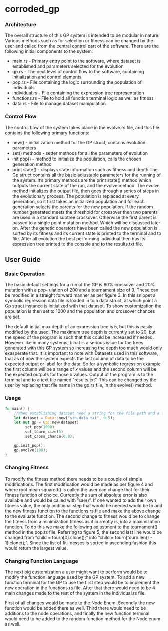 # corroded_gp

### Architecture
The overall structure of this GP system is intended to be modular in nature. Various methods such
as for selection or fitness can be changed by the user and called from the central control part of the
software. There are the following initial components to the system:
- main.rs - Primary entry point to the software, where dataset is established and parameters
selected for the evolution
- gp.rs - The next level of control flow to the software, containing initialization and control
elements
- pop.rs - File containing the logic surrounding the population of Individuals
- individual.rs - File containing the expression tree representation
- functions.rs - File to hold all function terminal logic as well as fitness
- data.rs - File to manage dataset manipulation

### Control Flow
The control flow of the system takes place in the evolve.rs file, and this file contains the following
primary functions:
- new() - initialization method for the GP struct, contains evolution parameters
- set() methods - setter methods for all the parameters of evolution
- init pop() - method to initialize the population, calls the chosen generation method
- print state() - displays state information such as fitness and depth
The Gp struct contains all the basic adjustable parameters for the running of the system. It’s
primary methods are the print state() method which outputs the current state of the run, and the
evolve method. The evolve method initializes the output file, then goes through a series of steps
in the evolutionary process. The population is replaced at every generation, so it first takes an
initialized population and for each generation selects the parents for the new population. If the
random number generated meets the threshold for crossover then two parents are used in a standard
subtree crossover. Otherwise the first parent is passed to a single point mutation method. Which
will be discussed later on. After the genetic operators have been called the new population is sorted
by its fitness and its current state is printed to the terminal and to file. After all evolution the best
performing individual then has its expression tree printed to the console and to the results.txt file.


## User Guide

### Basic Operation
The basic default settings for a run of the GP is 80% crossover and 20% mutation with a pop-
ulation of 200 and a tournament size of 3. These can be modified in a straight forward manner as
per figure 3. In this snippet a symbolic regression data file is loaded in to a data struct, at which
point a Gp struct instance is initialized with that dataset. To show customization the population is
then set to 1000 and the population and crossover chances are set.

The default initial max depth of an expression tree is 5, but this is easily modified by the used.
The maximum tree depth is currently set to 20, but the speed of the program is such that this
could be increased if needed. However like in many systems, bloat is a serious issue for the trees
generated with this GP system so increasing the depth too much would only exasperate that.
It is important to note with Datasets used in this software, that as of now the system expects
the last column of data to be the expected output or label for the data. So for a symbolic regression
example the first column will be a range of *x* values and the second column will be the expected outputs for those *x* values.
Output of the program is to the terminal and to a text file named ”results.txt”. This can be
changed by the user by replacing that file name in the gp.rs file, in the evolve() method.

### Usage

```rust
fn main() {
    //When establishing dataset need a string for the file path and a float giving what percent to use for testing
    let dataset = Data::new("sin-data.txt", 0.5);
    let mut gp = Gp::new(dataset)
        .set_pop(1000)
        .set_tourn_size(5)
        .set_cross_chance(0.8);

    gp.init_pop();
    gp.evolve(100);
}
```
### Changing Fitness
To modify the fitness method there needs to be a couple of simple modifications.
The first modification would be made as per figure 4 and where root mean squared() is called
the user can change that for their fitness function of choice. Currently the sum of absolute error
is also available and would be called with ”sae()”. If one wanted to add their own fitness value,
the only additional step that would be needed would be to add the new fitness function to the
functions.rs file and make the above change to the evaluate function.
The second change to fitness would be to change the fitness from a minimization fitness as it
currently is, into a maximization function. To do this we make the following adjustment to the
tournament() method in the pop.rs file. Referring to figure 5, the second last line would be changed
from ”child = tourn[0].clone();” into ”child = tourn[tourn.len() - 1].clone();”. Since the list of fit-
nesses is sorted in ascending fashion this would return the largest value.

### Changing Function Language
The next big customization a user might want to perform would be to modify the function language
used by the GP system. To add a new function terminal for the GP to use the first step would be
to implement the new operation in the functions.rs file. After that there would need to be 4 main
changes made to the rest of the system in the individual.rs file.

First of all changes would be made to the Node Enum. Secondly the new function would be added there as well. Third there would need to be additions to the
node operations, and finally the new function terminal would need to be added to
the random function method for the Node enum as well.
